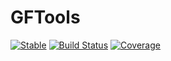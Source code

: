# GFTools

[![Stable](https://img.shields.io/badge/docs-stable-blue.svg)](https://jfw96.github.io/GFTools/dev/)
[![Build Status](https://github.com/jfw96/GFTools.jl/actions/workflows/CI.yml/badge.svg?branch=main)](https://github.com/jfw96/GFTools.jl/actions/workflows/CI.yml?query=branch%3Amain)
[![Coverage](https://codecov.io/gh/jfw96/GFTools.jl/branch/main/graph/badge.svg)](https://codecov.io/gh/jfw96/GFTools.jl)
